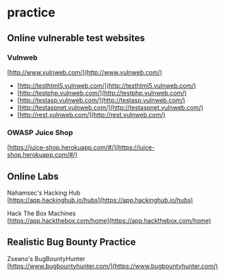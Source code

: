 # practice  

## Online vulnerable test websites  

### Vulnweb  
[http://www.vulnweb.com/](http://www.vulnweb.com/)  
- [http://testhtml5.vulnweb.com/](http://testhtml5.vulnweb.com/)  
- [http://testphp.vulnweb.com/](http://testphp.vulnweb.com/)  
- [http://testasp.vulnweb.com/](http://testasp.vulnweb.com/)  
- [http://testaspnet.vulnweb.com/](http://testaspnet.vulnweb.com/)  
- [http://rest.vulnweb.com/](http://rest.vulnweb.com/)  

### OWASP Juice Shop  
[https://juice-shop.herokuapp.com/#/](https://juice-shop.herokuapp.com/#/)  

## Online Labs  

Nahamsec's Hacking Hub  
[https://app.hackinghub.io/hubs](https://app.hackinghub.io/hubs)  

Hack The Box Machines  
[https://app.hackthebox.com/home](https://app.hackthebox.com/home)  

## Realistic Bug Bounty Practice  

Zseano's BugBountyHunter  
[https://www.bugbountyhunter.com/](https://www.bugbountyhunter.com/)  

